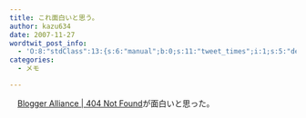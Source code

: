 ```yaml
---
title: これ面白いと思う。
author: kazu634
date: 2007-11-27
wordtwit_post_info:
  - 'O:8:"stdClass":13:{s:6:"manual";b:0;s:11:"tweet_times";i:1;s:5:"delay";i:0;s:7:"enabled";i:1;s:10:"separation";s:2:"60";s:7:"version";s:3:"3.7";s:14:"tweet_template";b:0;s:6:"status";i:2;s:6:"result";a:0:{}s:13:"tweet_counter";i:2;s:13:"tweet_log_ids";a:1:{i:0;i:3345;}s:9:"hash_tags";a:0:{}s:8:"accounts";a:1:{i:0;s:7:"kazu634";}}'
categories:
  - メモ

---
```

<div class="section">
<p>
    　<a href="http://kokokubeta.livedoor.biz/archives/51226785.html" onclick="__gaTracker('send', 'event', 'outbound-article', 'http://kokokubeta.livedoor.biz/archives/51226785.html', 'Blogger Alliance | 404 Not Found');" target="_blank">Blogger Alliance | 404 Not Found</a>が面白いと思った。
</p>
</div>
